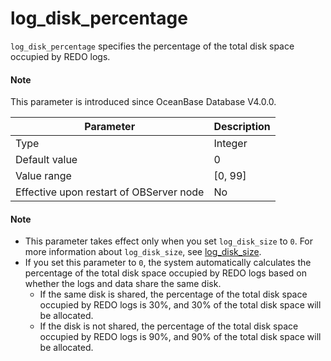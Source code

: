 # log_disk_percentage

`log_disk_percentage` specifies the percentage of the total disk space occupied by REDO logs.

<main id="notice" type='explain'>
  <h4>Note</h4>
  <p>This parameter is introduced since OceanBase Database V4.0.0.    </p>
</main>

| **Parameter** | **Description** |
| --- | --- |
| Type | Integer |
| Default value | 0 |
| Value range | [0, 99] |
| Effective upon restart of OBServer node | No |

  <main id="notice" type='explain'>
    <h4>Note</h4>
    <ul>
    <li>This parameter takes effect only when you set <code>log_disk_size</code> to <code>0</code>. For more information about <code>log_disk_size</code>, see <a href="23700.log_disk_size.md">log_disk_size</a>. </li>
    <li>If you set this parameter to <code>0</code>, the system automatically calculates the percentage of the total disk space occupied by REDO logs based on whether the logs and data share the same disk.
    <ul>
    <li>If the same disk is shared, the percentage of the total disk space occupied by REDO logs is 30%, and 30% of the total disk space will be allocated. </li>
    <li>If the disk is not shared, the percentage of the total disk space occupied by REDO logs is 90%, and 90% of the total disk space will be allocated. </li>
    </ul>
    </li>
    </ul>
  </main>